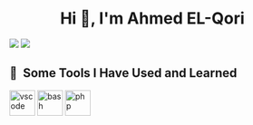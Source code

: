 <h1 align="center">Hi 👋, I'm Ahmed EL-Qori</h1>
<img src="https://github-readme-stats.vercel.app/api?username=anuraghazra&show_icons=true&theme=radical"/>
<img margin="center" src="https://github.com/thepiyushmalhotra/thepiyushmalhotra/blob/output/github-contribution-grid-snake.svg">

<h2> 🚀 &nbsp;Some Tools I Have Used and Learned</h2>
<p align="left">
<img align="center" src="https://cdn4.iconfinder.com/data/icons/logos-and-brands/512/187_Js_logo_logos-512.png" alt="vscode" width="45" height="45"/>
<img align="center" src="https://cdn1.iconfinder.com/data/icons/logotypes/32/badge-html-5-512.png" alt="bash" width="45" height="45"/>
<img align="center" src="https://cdn1.iconfinder.com/data/icons/logotypes/32/badge-css-3-512.png" alt="php" width="45" height="45"/>
</p>
